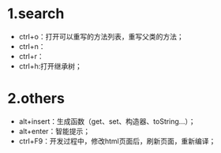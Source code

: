 # 1.search
- ctrl+o：打开可以重写的方法列表，重写父类的方法；
- ctrl+n：
- ctrl+r：
- ctrl+h:打开继承树；


# 2.others
- alt+insert：生成函数（get、set、构造器、toString...）；
- alt+enter：智能提示；
- ctrl+F9：开发过程中，修改html页面后，刷新页面，重新编译；
